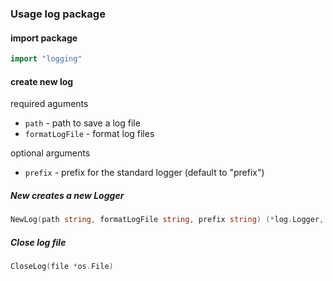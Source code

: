 ### Usage log package

#### import package
```go
import "logging"
```

#### create new log

required aguments

* `path` - path to save a log file
* `formatLogFile` - format log files

optional arguments
* `prefix` - prefix for the standard logger (default to "prefix")


##### New creates a new Logger
```go
NewLog(path string, formatLogFile string, prefix string) (*log.Logger, *os.File)
```

##### Close log file
```go
CloseLog(file *os.File)
```